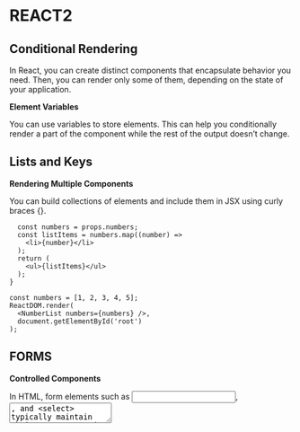 # REACT2

## Conditional Rendering

In React, you can create distinct components that encapsulate behavior you need. Then, you can render only some of them, depending on the state of your application.

**Element Variables**

You can use variables to store elements. This can help you conditionally render a part of the component while the rest of the output doesn’t change.

## Lists and Keys

**Rendering Multiple Components**

You can build collections of elements and include them in JSX using curly braces {}.

```function NumberList(props) {
  const numbers = props.numbers;
  const listItems = numbers.map((number) =>
    <li>{number}</li>
  );
  return (
    <ul>{listItems}</ul>
  );
}

const numbers = [1, 2, 3, 4, 5];
ReactDOM.render(
  <NumberList numbers={numbers} />,
  document.getElementById('root')
);
```


## FORMS

**Controlled Components**

In HTML, form elements such as <input>, <textarea>, and <select> typically maintain their own state and update it based on user input. In React, mutable state is typically kept in the state property of components, and only updated with setState().

We can combine the two by making the React state be the “single source of truth”. Then the React component that renders a form also controls what happens in that form on subsequent user input. An input form element whose value is controlled by React in this way is called a “controlled component”.


## Lifting State Up

Often, several components need to reflect the same changing data. We recommend lifting the shared state up to their closest common ancestor.


## Composition vs Inheritance

Props and composition give you all the flexibility you need to customize a component’s look and behavior in an explicit and safe way. Remember that components may accept arbitrary props, including primitive values, React elements, or functions.

If you want to reuse non-UI functionality between components, we suggest extracting it into a separate JavaScript module. The components may import it and use that function, object, or a class, without extending it.

## Thinking in React


There are two types of “model” data in React: props and state. It’s important to understand the distinction between the two.

think about building components and applications with React. While it may be a little more typing than you’re used to, remember that code is read far more than it’s written, and it’s less difficult to read this modular, explicit code. As you start to build large libraries of components, you’ll appreciate this explicitness and modularity, and with code reuse, your lines of code will start to shrink. 